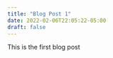 ```yaml
---
title: "Blog Post 1"
date: 2022-02-06T22:05:22-05:00
draft: false
---
```


This is the first blog post